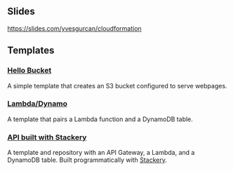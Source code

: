 ## Slides

<https://slides.com/yvesgurcan/cloudformation>

## Templates

### [Hello Bucket](https://github.com/yvesgurcan/cloudformation-examples/tree/master/helloBucket)

A simple template that creates an S3 bucket configured to serve webpages.

### [Lambda/Dynamo](https://github.com/yvesgurcan/cloudformation-examples/tree/master/lambdaDynamoDB)

A template that pairs a Lambda function and a DynamoDB table.

### [API built with Stackery](https://github.com/yvesgurcan/stackery-api-example)

A template and repository with an API Gateway, a Lambda, and a DynamoDB table. Built programmatically with [Stackery](stackery.io).
